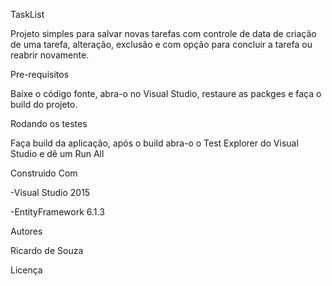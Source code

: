 TaskList

Projeto simples para salvar novas tarefas com controle de data de criação de uma tarefa, alteração, exclusão e com opção para concluir a tarefa ou reabrir novamente.


Pre-requisitos

Baixe o código fonte, abra-o no Visual Studio, restaure as packges e faça o build do projeto.



Rodando os testes

Faça build da aplicação, após o build abra-o o Test Explorer do Visual Studio e dê um Run All



Construido Com

-Visual Studio 2015

-EntityFramework 6.1.3



Autores

Ricardo de Souza



Licença

